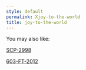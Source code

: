 ```yaml
---
style: default
permalink: Xjoy-to-the-world
title: joy-to-the-world
---
```

You may also like:

[SCP-2998](http://scp-wiki.net/scp-2998-1)

[603-FT-2012](http://scp-wiki.net/603-ft-2012)
